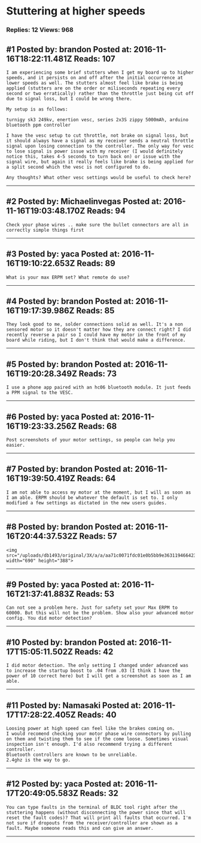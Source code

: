 # Stuttering at higher speeds

### Replies: 12 Views: 968

## \#1 Posted by: brandon Posted at: 2016-11-16T18:22:11.481Z Reads: 107

```
I am experiencing some brief stutters when I get my board up to higher speeds, and it persists on and off after the initial occurrence at lower speeds as well. The stutters almost feel like brake is being applied (stutters are on the order or miliseconds repeating every second or two erratically) rather than the throttle just being cut off due to signal loss, but I could be wrong there.

My setup is as follows:

turnigy sk3 249kv, enertion vesc, series 2x3S zippy 5000mAh, arduino bluetooth ppm controller

I have the vesc setup to cut throttle, not brake on signal loss, but it should always have a signal as my receiver sends a neutral throttle signal upon losing connection to the controller. The only way for vesc to lose signal is power issue with my receiver (I would definitely notice this, takes 4-5 seconds to turn back on) or issue with the signal wire, but again it really feels like brake is being applied for a split second which the vesc is not configured to do.

Any thoughts? What other vesc settings would be useful to check here?
```

---
## \#2 Posted by: Michaelinvegas Posted at: 2016-11-16T19:03:48.170Z Reads: 94

```
Check your phase wires .. make sure the bullet connectors are all in correctly simple things first
```

---
## \#3 Posted by: yaca Posted at: 2016-11-16T19:10:22.653Z Reads: 89

```
What is your max ERPM set? What remote do use?
```

---
## \#4 Posted by: brandon Posted at: 2016-11-16T19:17:39.986Z Reads: 85

```
They look good to me, solder connections solid as well. It's a non sensored motor so it doesn't matter how they are connect right? I did recently reverse a pair so I could have my motor in the front of my board while riding, but I don't think that would make a difference.
```

---
## \#5 Posted by: brandon Posted at: 2016-11-16T19:20:28.349Z Reads: 73

```
I use a phone app paired with an hc06 bluetooth module. It just feeds a PPM signal to the VESC.
```

---
## \#6 Posted by: yaca Posted at: 2016-11-16T19:23:33.256Z Reads: 68

```
Post screenshots of your motor settings, so people can help you easier.
```

---
## \#7 Posted by: brandon Posted at: 2016-11-16T19:39:50.419Z Reads: 64

```
I am not able to access my motor at the moment, but I will as soon as I am able. ERPM should be whatever the default is set to. I only modified a few settings as dictated in the new users guides.
```

---
## \#8 Posted by: brandon Posted at: 2016-11-16T20:44:37.532Z Reads: 57

```
<img src="/uploads/db1493/original/3X/a/a/aa71c0071fdc01e0b5bb9e363119466423d7137f.png" width="690" height="388">
```

---
## \#9 Posted by: yaca Posted at: 2016-11-16T21:37:41.883Z Reads: 53

```
Can not see a problem here. Just for safety set your Max ERPM to 60000. But this will not be the problem. Show also your advanced motor config. You did motor detection?
```

---
## \#10 Posted by: brandon Posted at: 2016-11-17T15:05:11.502Z Reads: 42

```
I did motor detection. The only setting I changed under advanced was to increase the startup boost to .04 from .03 (I think I have the power of 10 correct here) but I will get a screenshot as soon as I am able.
```

---
## \#11 Posted by: Namasaki Posted at: 2016-11-17T17:28:22.405Z Reads: 40

```
Loosing power at high speed can feel like the brakes coming on. 
I would recomend checking your motor phase wire connectors by pulling on them and twisting them to see if the come loose. Sometimes visual inspection isn't enough. I'd also recommend trying a different controller. 
Bluetooth controllers are known to be unreliable. 
2.4ghz is the way to go.
```

---
## \#12 Posted by: yaca Posted at: 2016-11-17T20:49:05.583Z Reads: 32

```
You can type faults in the terminal of BLDC tool right after the stuttering happens (without disconnecting the power since that will reset the fault codes)? That will print all faults that occurred. I'm not sure if dropouts from the receiver/controller are shown as a fault. Maybe someone reads this and can give an answer.
```

---
